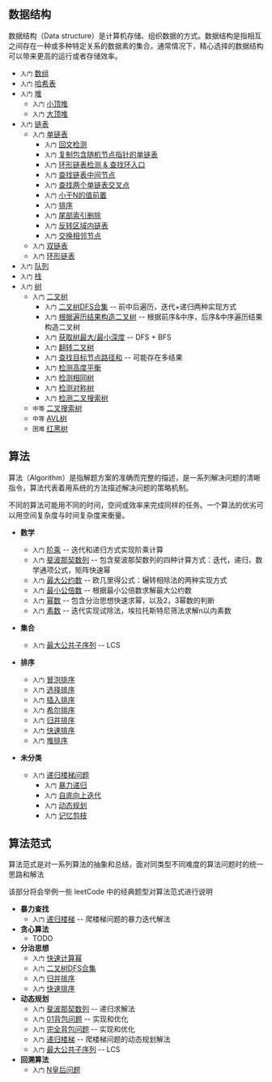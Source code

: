 
## 数据结构

数据结构（Data structure）是计算机存储、组织数据的方式。数据结构是指相互之间存在一种或多种特定关系的数据素的集合。通常情况下，精心选择的数据结构可以带来更高的运行或者存储效率。

* `入门` [数组](src/data-structures/array/README.md)
* `入门` [哈希表](src/data-structures/hash-table/README.md)
* `入门` [堆](src/data-structures/heap/README.md)
  * `入门` [小顶堆](src/data-structures/heap/minHeap.js)
  * `入门` [大顶堆](src/data-structures/heap/miniHeap.js)
* `入门` [链表](src/data-structures/linked-lists/README.md)
  * `入门` [单链表](src/data-structures/linked-lists/singlyLinkedList/)
    * `入门` [回文检测](src/data-structures/linked-lists/singlyLinkedList/check-nodes-palindrome/)
    * `入门` [复制包含随机节点指针的单链表](src/data-structures/linked-lists/singlyLinkedList/copy-linked-with-random-arrow/)
    * `入门` [环形链表检测 & 查找环入口](src/data-structures/linked-lists/singlyLinkedList/find-cycle-entry/)
    * `入门` [查找链表中间节点](src/data-structures/linked-lists/singlyLinkedList/find-middle-nodes/)
    * `入门` [查找两个单链表交叉点](src/data-structures/linked-lists/singlyLinkedList/nodes-intersection/)
    * `入门` [小于N的值前置](src/data-structures/linked-lists/singlyLinkedList/nodes-partition/)
    * `入门` [排序](src/data-structures/linked-lists/singlyLinkedList/nodes-sorts/)
    * `入门` [尾部索引删除](src/data-structures/linked-lists/singlyLinkedList/remove-from-end/)
    * `入门` [反转区域内链表](src/data-structures/linked-lists/singlyLinkedList/reverse-range-nodes/)
    * `入门` [交换相邻节点](src/data-structures/linked-lists/singlyLinkedList/swap-neared-nodes/)
  * `入门` [双链表](src/data-structures/linked-lists/doublyLinkedList/)
  * `入门` [环形链表](src/data-structures/linked-lists/circularLinkedList/)
* `入门` [队列](src/data-structures/queue/README.md)
* `入门` [栈](src/data-structures/stack/README.md)
* `入门` [树](src/data-structures/tree/README.md)
  * `入门` [二叉树](src/data-structures/tree/binary-tree/README.md)
    * `入门` [二叉树DFS合集](src/data-structures/tree/binary-tree/traversal) -- 前中后遍历，迭代+递归两种实现方式
    * `入门` [根据遍历结果构造二叉树](src/data-structures/tree/binary-tree/construct-by-traversal) -- 根据前序&中序，后序&中序遍历结果构造二叉树
    * `入门` [获取树最大/最小深度](src/data-structures/tree/binary-tree/depth) -- DFS + BFS
    * `入门` [翻转二叉树](src/data-structures/tree/binary-tree/invert)
    * `入门` [查找目标节点路径和](src/data-structures/tree/binary-tree/find-path-Sum) -- 可能存在多结果
    * `入门` [检测高度平衡](src/data-structures/tree/binary-tree/check-height-balanced)
    * `入门` [检测相同树](src/data-structures/tree/binary-tree/check-same-tree)
    * `入门` [检测对称树](src/data-structures/tree/binary-tree/check-symmetric)
    * `入门` [检测二叉搜索树](src/data-structures/tree/binary-tree/checkBST)
  * `中等` [二叉搜索树](src/data-structures/tree/binary-search-tree/README.md)
  * `中等` [AVL树](src/data-structures/tree/AVL/README.md)
  * `困难` [红黑树](src/data-structures/tree/red-black-tree/README.md)

## 算法
算法（Algorithm）是指解题方案的准确而完整的描述，是一系列解决问题的清晰指令，算法代表着用系统的方法描述解决问题的策略机制。

不同的算法可能用不同的时间，空间或效率来完成同样的任务。一个算法的优劣可以用空间复杂度与时间复杂度来衡量。

* **数学**
  * `入门` [阶乘](src/algorithms/math/factorial/README.md) -- 迭代和递归方式实现阶乘计算
  * `入门` [斐波那契数列](src/algorithms/math/factorial/README.md) -- 包含斐波那契数列的四种计算方式：迭代，递归，数学通项公式，矩阵快速幂
  * `入门` [最大公约数](src/algorithms/math/greatest-common-divisor/README.md) -- 欧几里得公式：辗转相除法的两种实现方式
  * `入门` [最小公倍数](src/algorithms/math/least-common-multiple/README.md)  -- 根据最小公倍数求解最大公约数
  * `入门` [幂数](src/algorithms/math/power/README.md) -- 包含分治思想快速求幂，以及2，3幂数的判断
  * `入门` [素数](src/algorithms/math/primality/README.md) -- 迭代实现试除法，埃拉托斯特尼筛法求解n以内素数

* **集合**
  * `入门` [最大公共子序列](src/algorithms/dynamic-programming/longest-common-subquence) -- LCS

* **排序**
  * `入门` [冒泡排序](src/algorithms/sort/bubble-sorts/README.md)
  * `入门` [选择排序](src/algorithms/math/selection-sorts/README.md)
  * `入门` [插入排序](src/algorithms/math/insertion-sorts/README.md)
  * `入门` [希尔排序](src/algorithms/math/shell-sorts/README.md)
  * `入门` [归并排序](src/algorithms/math/merge-sorts/README.md)
  * `入门` [快速排序](src/algorithms/math/quick-sorts/README.md)
  * `入门` [堆排序](src/algorithms/math/heap-sorts/README.md)

* **未分类**
  * `入门` [递归楼梯问题](src/algorithms/uncategorized/staircase/)
    * `入门` [暴力递归](src/algorithms/uncategorized/staircase/staircase-BF/)
    * `入门` [自底向上迭代](src/algorithms/uncategorized/staircase/staircase-IT/)
    * `入门` [动态规划](src/algorithms/uncategorized/staircase/staircase-DP/)
    * `入门` [记忆剪枝](src/algorithms/uncategorized/staircase/staircase-MEM/)

## 算法范式
算法范式是对一系列算法的抽象和总结，面对同类型不同难度的算法问题时的统一思路和解法

该部分将会举例一些 leetCode 中的经典题型对算法范式进行说明

* **暴力查找**
  * `入门` [递归楼梯](src/algorithms/uncategorized/staircase/staircase-BF/) -- 爬楼梯问题的暴力迭代解法
* **贪心算法**
  * TODO
* **分治思想**
  * `入门` [快速计算幂](src/algorithms/math/power)
  * `入门` [二叉树DFS合集](src/data-structures/tree/binary-tree/traversal)
  * `入门` [归并排序](src/algorithms/math/merge-sorts/README.md)
  * `入门` [快速排序](src/algorithms/math/quick-sorts/README.md)
* **动态规划**
  * `入门` [斐波那契数列](src/algorithms/math/factorial/README.md) -- 递归求解法
  * `入门` [01背包问题](src/algorithms/dynamic-programming/knapsack-problem/zero-one-knapsack-problem/) -- 实现和优化
  * `入门` [完全背包问题](src/algorithms/dynamic-programming/knapsack-problem/unbounded-knapsack-problem/) -- 实现和优化
  * `入门` [递归楼梯](src/algorithms/uncategorized/staircase/staircase-DP/) -- 爬楼梯问题的动态规划解法
  * `入门` [最大公共子序列](src/algorithms/dynamic-programming/longest-common-subquence) -- LCS
* **回溯算法**
  * `入门` [N皇后问题](src/algorithms/backtracking/n-queens/)

